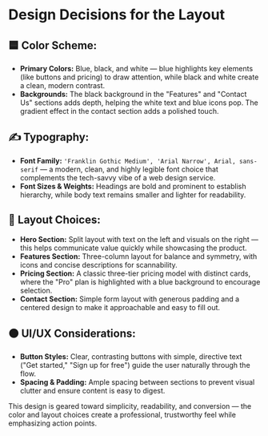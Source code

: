 # Design Decisions for the Layout

## 🟦 **Color Scheme:**
- **Primary Colors:** Blue, black, and white — blue highlights key elements (like buttons and pricing) to draw attention, while black and white create a clean, modern contrast.
- **Backgrounds:** The black background in the "Features" and "Contact Us" sections adds depth, helping the white text and blue icons pop. The gradient effect in the contact section adds a polished touch.

## ✍️ **Typography:**
- **Font Family:** `'Franklin Gothic Medium', 'Arial Narrow', Arial, sans-serif` — a modern, clean, and highly legible font choice that complements the tech-savvy vibe of a web design service.
- **Font Sizes & Weights:** Headings are bold and prominent to establish hierarchy, while body text remains smaller and lighter for readability.

## 📐 **Layout Choices:**
- **Hero Section:** Split layout with text on the left and visuals on the right — this helps communicate value quickly while showcasing the product.
- **Features Section:** Three-column layout for balance and symmetry, with icons and concise descriptions for scannability.
- **Pricing Section:** A classic three-tier pricing model with distinct cards, where the "Pro" plan is highlighted with a blue background to encourage selection.
- **Contact Section:** Simple form layout with generous padding and a centered design to make it approachable and easy to fill out.

## 🟠 **UI/UX Considerations:**
- **Button Styles:** Clear, contrasting buttons with simple, directive text ("Get started," "Sign up for free") guide the user naturally through the flow.
- **Spacing & Padding:** Ample spacing between sections to prevent visual clutter and ensure content is easy to digest.

This design is geared toward simplicity, readability, and conversion — the color and layout choices create a professional, trustworthy feel while emphasizing action points.

